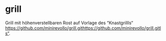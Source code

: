 # grill

Grill mit höhenverstellbaren Rost auf Vorlage des “Knastgrillls“ https://github.com/minirevollo/grill.githttps://github.com/minirevollo/grill.gitls“.

